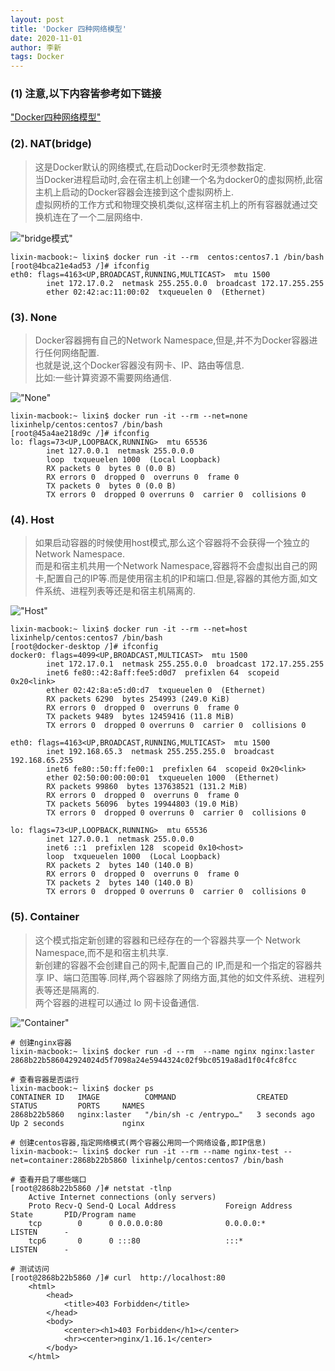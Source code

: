 ```yaml
---
layout: post
title: 'Docker 四种网络模型'
date: 2020-11-01
author: 李新
tags: Docker
---
```



### (1) 注意,以下内容皆参考如下链接

["Docker四种网络模型"](https://zhuanlan.zhihu.com/p/98788162)

### (2). NAT(bridge)
> 这是Docker默认的网络模式,在启动Docker时无须参数指定.   
> 当Docker进程启动时,会在宿主机上创建一个名为docker0的虚拟网桥,此宿主机上启动的Docker容器会连接到这个虚拟网桥上.    
> 虚拟网桥的工作方式和物理交换机类似,这样宿主机上的所有容器就通过交换机连在了一个二层网络中.    

!["bridge模式"](https://pic3.zhimg.com/80/v2-1d0f6cf1b79010467fe9dcd55465384e_1440w.jpg)


```
lixin-macbook:~ lixin$ docker run -it --rm  centos:centos7.1 /bin/bash 
[root@4bca21e4ad53 /]# ifconfig 
eth0: flags=4163<UP,BROADCAST,RUNNING,MULTICAST>  mtu 1500
        inet 172.17.0.2  netmask 255.255.0.0  broadcast 172.17.255.255
        ether 02:42:ac:11:00:02  txqueuelen 0  (Ethernet)
```
### (3). None
> Docker容器拥有自己的Network Namespace,但是,并不为Docker容器进行任何网络配置.    
> 也就是说,这个Docker容器没有网卡、IP、路由等信息.   
> 比如:一些计算资源不需要网络通信.

!["None"](https://pic2.zhimg.com/80/v2-9307da908b8f0c641cf721d2abb774b5_1440w.jpg)

```
lixin-macbook:~ lixin$ docker run -it --rm --net=none lixinhelp/centos:centos7 /bin/bash 
[root@45a4ae218d9c /]# ifconfig 
lo: flags=73<UP,LOOPBACK,RUNNING>  mtu 65536
        inet 127.0.0.1  netmask 255.0.0.0
        loop  txqueuelen 1000  (Local Loopback)
        RX packets 0  bytes 0 (0.0 B)
        RX errors 0  dropped 0  overruns 0  frame 0
        TX packets 0  bytes 0 (0.0 B)
        TX errors 0  dropped 0 overruns 0  carrier 0  collisions 0
```
### (4). Host
> 如果启动容器的时候使用host模式,那么这个容器将不会获得一个独立的Network Namespace.   
> 而是和宿主机共用一个Network Namespace,容器将不会虚拟出自己的网卡,配置自己的IP等.而是使用宿主机的IP和端口.但是,容器的其他方面,如文件系统、进程列表等还是和宿主机隔离的.  

!["Host"](https://pic1.zhimg.com/80/v2-8195e42c05a0be0dc1cf5803b63ebcd8_1440w.jpg)

```
lixin-macbook:~ lixin$ docker run -it --rm --net=host lixinhelp/centos:centos7 /bin/bash 
[root@docker-desktop /]# ifconfig 
docker0: flags=4099<UP,BROADCAST,MULTICAST>  mtu 1500
        inet 172.17.0.1  netmask 255.255.0.0  broadcast 172.17.255.255
        inet6 fe80::42:8aff:fee5:d0d7  prefixlen 64  scopeid 0x20<link>
        ether 02:42:8a:e5:d0:d7  txqueuelen 0  (Ethernet)
        RX packets 6290  bytes 254993 (249.0 KiB)
        RX errors 0  dropped 0  overruns 0  frame 0
        TX packets 9489  bytes 12459416 (11.8 MiB)
        TX errors 0  dropped 0 overruns 0  carrier 0  collisions 0

eth0: flags=4163<UP,BROADCAST,RUNNING,MULTICAST>  mtu 1500
        inet 192.168.65.3  netmask 255.255.255.0  broadcast 192.168.65.255
        inet6 fe80::50:ff:fe00:1  prefixlen 64  scopeid 0x20<link>
        ether 02:50:00:00:00:01  txqueuelen 1000  (Ethernet)
        RX packets 99860  bytes 137638521 (131.2 MiB)
        RX errors 0  dropped 0  overruns 0  frame 0
        TX packets 56096  bytes 19944803 (19.0 MiB)
        TX errors 0  dropped 0 overruns 0  carrier 0  collisions 0

lo: flags=73<UP,LOOPBACK,RUNNING>  mtu 65536
        inet 127.0.0.1  netmask 255.0.0.0
        inet6 ::1  prefixlen 128  scopeid 0x10<host>
        loop  txqueuelen 1000  (Local Loopback)
        RX packets 2  bytes 140 (140.0 B)
        RX errors 0  dropped 0  overruns 0  frame 0
        TX packets 2  bytes 140 (140.0 B)
        TX errors 0  dropped 0 overruns 0  carrier 0  collisions 0
```
### (5). Container
> 这个模式指定新创建的容器和已经存在的一个容器共享一个 Network Namespace,而不是和宿主机共享.   
> 新创建的容器不会创建自己的网卡,配置自己的 IP,而是和一个指定的容器共享 IP、端口范围等.同样,两个容器除了网络方面,其他的如文件系统、进程列表等还是隔离的.   
> 两个容器的进程可以通过 lo 网卡设备通信.   

!["Container"](https://pic4.zhimg.com/80/v2-6a7315a99af7b45e5dae554f0a5d6e33_1440w.jpg)

```
# 创建nginx容器
lixin-macbook:~ lixin$ docker run -d --rm  --name nginx nginx:laster  
2868b22b586042924024d5f7098a24e5944324c02f9bc0519a8ad1f0c4fc8fcc

# 查看容器是否运行
lixin-macbook:~ lixin$ docker ps
CONTAINER ID   IMAGE          COMMAND                  CREATED         STATUS         PORTS     NAMES
2868b22b5860   nginx:laster   "/bin/sh -c /entrypo…"   3 seconds ago   Up 2 seconds             nginx

# 创建centos容器,指定网络模式(两个容器公用同一个网络设备,即IP信息)
lixin-macbook:~ lixin$ docker run -it --rm --name nginx-test --net=container:2868b22b5860 lixinhelp/centos:centos7 /bin/bash 

# 查看开启了哪些端口
[root@2868b22b5860 /]# netstat -tlnp
	Active Internet connections (only servers)
	Proto Recv-Q Send-Q Local Address           Foreign Address         State       PID/Program name    
	tcp        0      0 0.0.0.0:80              0.0.0.0:*               LISTEN      -                   
	tcp6       0      0 :::80                   :::*                    LISTEN      -                   

# 测试访问
[root@2868b22b5860 /]# curl  http://localhost:80
	<html>
		<head>
			<title>403 Forbidden</title>
		</head>
		<body>
			<center><h1>403 Forbidden</h1></center>
			<hr><center>nginx/1.16.1</center>
		</body>
	</html>
```